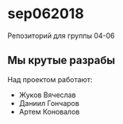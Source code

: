 # sep062018
Репозиторий для группы 04-06

## Мы крутые разрабы
Над проектом работают:
- Жуков Вячеслав
- Даниил Гончаров
- Артем Коновалов
